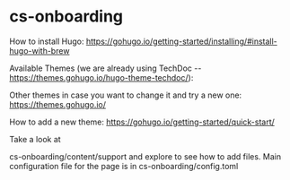 # cs-onboarding

How to install Hugo:
https://gohugo.io/getting-started/installing/#install-hugo-with-brew

Available Themes (we are already using TechDoc -- https://themes.gohugo.io/hugo-theme-techdoc/):

Other themes in case you want to change it and try a new one:
https://themes.gohugo.io/

How to add a new theme:
https://gohugo.io/getting-started/quick-start/

Take a look at

cs-onboarding/content/support and explore to see how to add files. Main configuration file for the page is in cs-onboarding/config.toml





